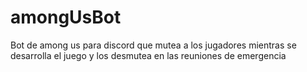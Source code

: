 # amongUsBot
Bot de among us para discord que mutea a los jugadores mientras se desarrolla el juego y los desmutea en las reuniones de emergencia
